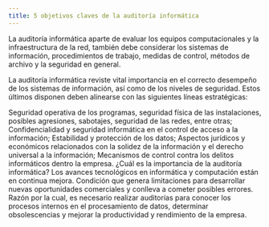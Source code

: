 ```yaml
---
title: 5 objetivos claves de la auditoría informática
---
```


La auditoría informática aparte de evaluar los equipos computacionales y la infraestructura de la red, también debe considerar los sistemas de información, procedimientos de trabajo, medidas de control, métodos de archivo y la seguridad en general.

La auditoría informática reviste vital importancia en el correcto desempeño de los sistemas de información, así como de los niveles de seguridad. Estos últimos disponen deben alinearse con las siguientes líneas estratégicas:

Seguridad operativa de los programas, seguridad física de las instalaciones, posibles agresiones, sabotajes, seguridad de las redes, entre otras;
Confidencialidad y seguridad informática en el control de acceso a la información;
Estabilidad y protección de los datos;
Aspectos jurídicos y económicos relacionados con la solidez de la información y el derecho universal a la información;
Mecanismos de control contra los delitos informáticos dentro la empresa.
¿Cuál es la importancia de la auditoría informática?
Los avances tecnológicos en informática y computación están en continua mejora. Condición que genera limitaciones para desarrollar nuevas oportunidades comerciales y conlleva a cometer posibles errores. Razón por la cual, es necesario realizar auditorías para conocer los procesos internos en el procesamiento de datos, determinar obsolescencias y mejorar la productividad y rendimiento de la empresa.